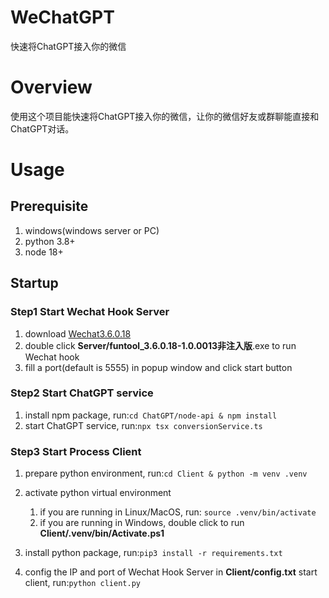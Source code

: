 # WeChatGPT

快速将ChatGPT接入你的微信

# Overview

使用这个项目能快速将ChatGPT接入你的微信，让你的微信好友或群聊能直接和ChatGPT对话。

# Usage

## Prerequisite

1. windows(windows server or PC)
2. python 3.8+
3. node 18+

## Startup

### Step1 Start Wechat Hook Server

1. download [Wechat3.6.0.18](https://pan.baidu.com/s/1X2_gAKVi6QEiFqAgnFHJ3g?pwd=nkv6)
2. double click **Server/funtool_3.6.0.18-1.0.0013非注入版**.exe to run Wechat hook
3. fill a port(default is 5555) in popup window and click start button

### Step2 Start ChatGPT service

1. install npm package, run:`cd ChatGPT/node-api & npm install`
2. start ChatGPT service, run:`npx tsx conversionService.ts`

### Step3 Start Process Client

1. prepare python environment, run:`cd Client & python -m venv .venv`
2. activate python virtual environment

   1. if you are running in Linux/MacOS, run: `source .venv/bin/activate`
   2. if you are running in Windows, double click to run **Client/.venv/bin/Activate.ps1**
3. install python package, run:`pip3 install -r requirements.txt`
4. config the IP and port of Wechat Hook Server in **Client/config.txt** start client, run:`python client.py`
